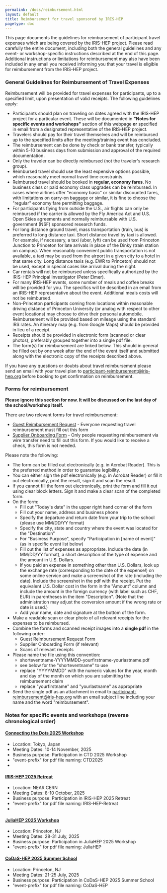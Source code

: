 ```yaml
---
permalink: /docs/reimbursement.html
layout: default
title: Reimbursement for travel sponsored by IRIS-HEP
pagetype: doc
---
```


  This page documents the guidelines for reimbursement of participant travel
expenses which are being covered by the IRIS-HEP project. Please read
carefully the entire document, including both the general guidelines and
any event- or workshop-specific instructions described at the end of this
page. Additional instructions or limitations for reimbursement may also have
been included in any email you received informing you that your travel is
eligible for reimbursement from the IRIS-HEP project.

### General Guidelines for Reimbursement of Travel Expenses

  Reimbursement will be provided for travel expenses for participants, up to a specified limit, upon presentation of valid receipts. The following guidelines apply:

  * Participants should plan on traveling on dates agreed with the IRIS-HEP project for a particular event. These will be documented in **"Notes for specific events and workshops"** section of this webpage **or** specified in email from a designated representative of the IRIS-HEP project.
  * Travelers should pay for their travel themselves and will be reimbursed up to the specified limits after the meeting/training event has concluded.
  * The reimbursement can be done by check or bank transfer, typically within 5-10 business days from submission and approval of the required documentation.
  * Only the traveler can be directly reimbursed (not the traveler's research group).
  * Reimbursed travel should use the least expensive options possible, which reasonably meet normal travel time constraints.
  * Reimbursed travel should be booked in **regular, economy fares**. No business class or paid economy class upgrades can be reimbursed. In cases where airlines offer "economy basic" or similar discounted fares, with limitations on carry-on baggage or similar, it is fine to choose the "regular" economy fare permitting baggage.
  * For participants flying from outside the U.S., air flights can only be reimbursed if the carrier is allowed by the Fly America Act and U.S. Open Skies agreements and normally reimbursable with U.S. government (NSF) sponsored research funds.
  * For long distance ground travel, mass transportation (train, bus) is preferred to long distance taxi. Short distance travel by taxi is allowed. For example, if necessary, a taxi (uber, lyft) can be used from Princeton Junction to Princeton for late arrivals in place of the Dinky (train station on campus). When reasonably convenient public transportation is not available, a taxi may be used from the airport in a given city to a hotel in that same city. Long distance taxis (e.g. EWR to Princeton) should not be used, except in special cases like arrival during the night.
  * Car rentals will not be reimbursed unless specifically authorized by the IRIS-HEP Principal Investigator (Peter Elmer).
  * For many IRIS-HEP events, some number of meals and coffee breaks will be provided for you. The specifics will be described in an email from an IRIS-HEP representative about the event. Additional meals costs will not be reimbursed.
  * Non-Princeton participants coming from locations within reasonable driving distance of Princeton University (or analog with respect to other event locations) may choose to drive their personal automobile. Reimbursement will be provided based on mileage using the standard IRS rates. An itinerary map (e.g. from Google Maps) should be provided in lieu of a receipt.
  * Receipts should be provided in electronic form (scanned or clear photos), preferably grouped together into a single pdf file.
  * The form(s) for reimbursement are linked below. This should in general be filled out by one week after the end of the event itself and submitted along with the electronic copy of the receipts described above.

  If you have any questions or doubts about travel reimbursement please send an email with your travel plan to [participant-reimbursement@iris-hep.org](mailto:participant-reimbursement@iris-hep.org) before booking to get confirmation on reimbursement.

### Forms for reimbursement

  **Please ignore this section for now. It will be discussed on the last day of the school/workshop itself.**

There are two relevant forms for travel reimbursement:

  * [Guest Reimbursement Request](https://finance.princeton.edu/forms/guest-reimbursement-request) - Everyone requesting travel reimbursement must fill out this form
  * [Supplier Onboarding Form](https://finance.princeton.edu/forms/supplierpayee-management) - Only people requesting reimbursement via wire transfer need to fill out this form. If you would like to receive a check, this form is not needed.

Please note the following:

  * The form can be filled out electronically (e.g. in Acrobat Reader). This is the preferred method in order to guarantee legibility.
  * You can either sign the pdf electronically (e.g. in Acrobat Reader) or fill it out electronically, print the result, sign it and scan the result.
  * If you cannot fill the form out electronically, print the form and fill it out using clear block letters. Sign it and make a clear scan of the completed form.
  * On the form:
    * Fill out "Today's date" in the upper right hand corner of the form
    * Fill out your name, address and business phone
    * Specify the departure and return date from your trip to the school (please use MM/DD/YY format)
    * Specify the city, state and country where the event was located for the "Destination"
    * For "Business Purpose", specify "Participation in [name of event]" (as in specific event list below)
    * Fill out the list of expenses as appropriate. Include the date (in MM/DD/YY format), a short description of the type of expense and the amount in U.S. Dollars.
    * If you paid an expense in something other than U.S. Dollars, look up the exchange rate (corresponding to the date of the expense!) on some online service and make a screenshot of the rate (including the date). Include the screenshot in the pdf with the receipt. Put the equivalent U.S. Dollar cost in the form in the "Amount" column and include the amount in the foreign currency (with label such as CHF, EUR) in parentheses in the item "Description". (Note that the administration may adjust the conversion amount if the wrong rate or date is used.)
    * Add your name, date and signature at the bottom of the form.
  * Make a readable scan or clear photo of all relevant receipts for the expenses to be reimbursed.
  * Combine the forms and scanned receipt images into a **single pdf** in the following order:
    * Guest Reimbursement Request Form
    * Supplier Onboarding Form (if relevant)
    * Scans of relevant receipts
  * Please name the file using this convention:
    * shorteventname-YYYYMMDD-yourfirstname-yourlastname.pdf
    * see below for the "shorteventname" to use
    * replace "YYYYMMDD" with the numeric values for the year, month and day of the month on which you are submitting the reimbursement claim
    * replace "yourfirstname" and "yourlastname" as appropriate
  * Send the single pdf as an attachment in email to [participant-reimbursement@iris-hep.org](mailto:participant-reimbursement@iris-hep.org) with an email subject line including your name and the word "reimbursement".


### Notes for specific events and workshops (reverse chronological order)

#### [Connecting the Dots 2025 Workshop](https://indico.cern.ch/event/1499357/)
  * Location: Tokyo, Japan
  * Meeting Dates: 10-14 November, 2025
  * Business purpose: Participation in CTD 2025 Workshop
  * "event-prefix" for pdf file naming: CTD2025
  * 
#### [IRIS-HEP 2025 Retreat](https://indico.cern.ch/event/1576135/)
  * Location: NEAR CERN
  * Meeting Dates: 8-10 October, 2025
  * Business purpose: Participation in IRIS-HEP 2025 Retreat
  * "event-prefix" for pdf file naming: IRIS-HEP-Retreat
  * 
#### [JuliaHEP 2025 Workshop](https://indico.cern.ch/event/1488852/)
  * Location: Princeton, NJ
  * Meeting Dates: 28-31 July, 2025
  * Business purpose: Participation in JuliaHEP 2025 Workshop
  * "event-prefix" for pdf file naming: JuliaHEP

#### [CoDaS-HEP 2025 Summer School](https://codas-hep.org)
  * Location: Princeton, NJ
  * Meeting Dates: 21-25 July, 2025
  * Business purpose: Participation in CoDaS-HEP 2025 Summer School
  * "event-prefix" for pdf file naming: CoDaS-HEP

<!--
#### [USATLAS/IRIS-HEP Analysis Software Training](https://indico.cern.ch/event/1496325/)
  * Location: Ann Arbor, MI
  * Meeting Dates: 24-25 July, 2025
  * Business purpose: Participation in USATLAS/IRIS-HEP Analysis Software Training event
  * "event-prefix" for pdf file naming: USATLAS

#### [PyHEP.dev 2025 "Python in HEP" Workshop](https://indico.cern.ch/event/1515852/)
  * Location: Seattle, WA
  * Meeting Dates: 14-17 July, 2025
  * Business purpose: Participation in PyHEP.dev 2025 Workshop
  * "event-prefix" for pdf file naming: PyHEP.dev

#### [SciPy 2025 Workshop](https://www.scipy2025.scipy.org/)
  * Location: Tacoma, WA
  * Meeting Dates: 7-13 July, 2025
  * Business purpose: Participation in SciPy 2025 Workshop
  * "event-prefix" for pdf file naming: SciPy

#### [MODE Workshop on Differential Programming 2025](https://indico.cern.ch/event/1481852/overview)
  * Location: Kolymbari, Crete, Greece
  * Meeting Dates: 8-13 June, 2025
  * Business purpose: Participation in MODE 2025 Workshop
  * "event-prefix" for pdf file naming: MODE

#### [USCMS/IRIS-HEP Analysis Software Training](https://indico.cern.ch/event/1509580/)
  * Location: Houston, TX
  * Meeting Dates: 19-20 May, 2025
  * Business purpose: Participation in USCMS/IRIS-HEP Analysis Software Training event
  * "event-prefix" for pdf file naming: USCMS


#### [MODE Differentiable Programming Workshop 2024](https://indico.cern.ch/event/1380163/)
  * Location: Valencia, Spain
  * Meeting Dates: 23-25 September, 2024
  * Business purpose: Participation in MODE Differentiable Programming Workshop 2024
  * "event-prefix" for pdf file naming: MODE

#### [IRIS-HEP Institute Retreat 2024](https://indico.cern.ch/event/1374962/)
  * Location: Seattle, WA
  * Meeting Dates: 4-6 September, 2024
  * Business purpose: Participation in IRIS-HEP Institute Retreat 2024
  * "event-prefix" for pdf file naming: IRIS-HEP-Retreat
-->








